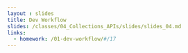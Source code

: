 ```yaml
---
layout : slides
title: Dev Workflow
slides: /classes/04_Collections_APIs/slides/slides_04.md
links:
  - homework: /01-dev-workflow/#/17
---
```

